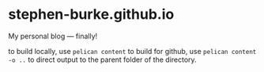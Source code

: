 # stephen-burke.github.io
My personal blog — finally!

to build locally, use `pelican content`
to build for github, use `pelican content -o ..` to direct output to the parent folder of the directory.
